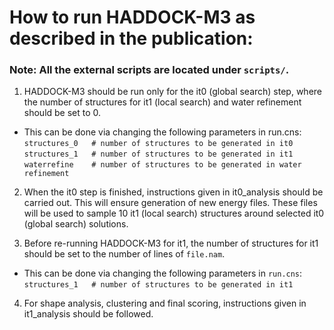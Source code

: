 # How to run HADDOCK-M3 as described in the publication:

### Note: All the external scripts are located under `scripts/`.

1. HADDOCK-M3 should be run only for the it0 (global search) step, 
where the number of structures for it1 (local search) and water refinement should be set to 0.
  * This can be done via changing the following parameters in run.cns:
  &nbsp; `structures_0   # number of structures to be generated in it0`
  &nbsp;  `structures_1   # number of structures to be generated in it1`
  &nbsp;  `waterrefine    # number of structures to be generated in water refinement`

2. When the it0 step is finished, instructions given in it0_analysis should be carried out. 
This will ensure generation of new energy files. These files will be used to sample 10 it1 (local search) 
structures around selected it0 (global search) solutions.

3. Before re-running HADDOCK-M3 for it1, the number of structures for it1 should be set to the 
number of lines of `file.nam`.

  * This can be done via changing the following parameters in `run.cns`:
  &nbsp; `structures_1   # number of structures to be generated in it1`

4. For shape analysis, clustering and final scoring, instructions given in it1_analysis should be followed.
